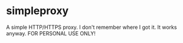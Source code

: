 simpleproxy
===========
A simple HTTP/HTTPS proxy.
I don't remember where I got it.
It works anyway.
FOR PERSONAL USE ONLY!
